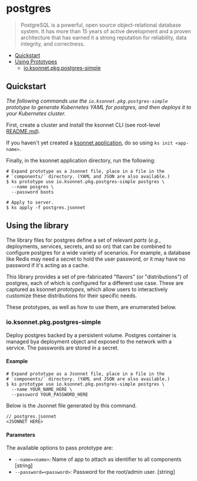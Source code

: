 # postgres

> PostgreSQL is a powerful, open source object-relational database system. It has more than 15 years of active development and a proven architecture that has earned it a strong reputation for reliability, data integrity, and correctness.

* [Quickstart](#quickstart)
* [Using Prototypes](#using-prototypes)
  * [io.ksonnet.pkg.postgres-simple](#io.ksonnet.pkg.postgres-simple)

## Quickstart

*The following commands use the `io.ksonnet.pkg.postgres-simple` prototype to generate Kubernetes YAML for postgres, and then deploys it to your Kubernetes cluster.*

First, create a cluster and install the ksonnet CLI (see root-level [README.md](rootReadme)).

If you haven't yet created a [ksonnet application](linkToSomewhere), do so using `ks init <app-name>`.

Finally, in the ksonnet application directory, run the following:

```shell
# Expand prototype as a Jsonnet file, place in a file in the
# `components/` directory. (YAML and JSON are also available.)
$ ks prototype use io.ksonnet.pkg.postgres-simple postgres \
  --name posgres \
  --password boots

# Apply to server.
$ ks apply -f postgres.jsonnet
```

## Using the library

The library files for postgres define a set of relevant *parts* (_e.g._, deployments, services, secrets, and so on) that can be combined to configure postgres for a wide variety of scenarios. For example, a database like Redis may need a secret to hold the user password, or it may have no password if it's acting as a cache.

This library provides a set of pre-fabricated "flavors" (or "distributions") of postgres, each of which is configured for a different use case. These are captured as ksonnet *prototypes*, which allow users to interactively customize these distributions for their specific needs.

These prototypes, as well as how to use them, are enumerated below.

### io.ksonnet.pkg.postgres-simple

Deploy postgres backed by a persistent volume. Postgres container is managed bya deployment object and exposed to the network with a service. The
passwords are stored in a secret.

#### Example

```shell
# Expand prototype as a Jsonnet file, place in a file in the
# `components/` directory. (YAML and JSON are also available.)
$ ks prototype use io.ksonnet.pkg.postgres-simple postgres \
  --name YOUR_NAME_HERE \
  --password YOUR_PASSWORD_HERE
```

Below is the Jsonnet file generated by this command.

```
// postgres.jsonnet
<JSONNET HERE>
```

#### Parameters

The available options to pass prototype are:

* `--name=<name>`: Name of app to attach as identifier to all components [string]
* `--password=<password>`: Password for the root/admin user. [string]


[rootReadme]: https://github.com/ksonnet/mixins
